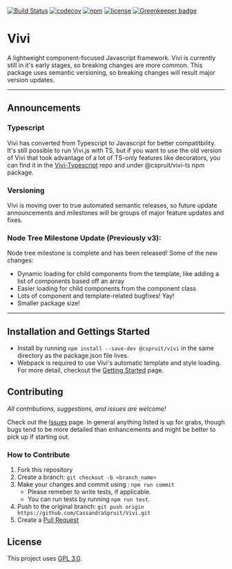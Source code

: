 [![Build Status](https://travis-ci.com/CassandraSpruit/Vivi.svg?branch=master)](https://travis-ci.com/CassandraSpruit/Vivi)
[![codecov](https://codecov.io/gh/CassandraSpruit/Vivi/branch/master/graph/badge.svg)](https://codecov.io/gh/CassandraSpruit/Vivi)
[![npm](https://img.shields.io/npm/v/@cspruit/vivi)](https://www.npmjs.com/package/@cspruit/vivi)
[![license](https://img.shields.io/github/license/CassandraSpruit/Vivi)](https://github.com/CassandraSpruit/Vivi/blob/master/LICENSE)
[![Greenkeeper badge](https://badges.greenkeeper.io/CassandraSpruit/Vivi.svg)](https://greenkeeper.io/)

# Vivi

A lightweight component-focused Javascript framework. Vivi is currently still in it's early stages, so breaking changes are more common. This package uses semantic versioning, so breaking changes will result major version updates.

---

## Announcements
### Typescript
Vivi has converted from Typescript to Javascript for better compatitbility. It's still possible to run Vivi.js with TS, but if you want to use the old version of Vivi that took advantage of a lot of TS-only features like decorators, you can find it in the [Vivi-Typescript](https://github.com/CassandraSpruit/Vivi-Typescript) repo and under @cspruit/vivi-ts npm package.

### Versioning
Vivi is moving over to true automated semantic releases, so future update announcements and milestones will be groups of major feature updates and fixes.

### Node Tree Milestone Update (Previously v3):
Node tree milestone is complete and has been released! Some of the new changes:
- Dynamic loading for child components from the template, like adding a list of components based off an array
- Easier loading for child components from the component class
- Lots of component and template-related bugfixes! Yay!
- Smaller package size!

---
## Installation and Gettings Started
- Install by running ```npm install --save-dev @cspruit/vivi``` in the same directory as the package.json file lives.
- Webpack is required to use Vivi's automatic template and style loading. For more detail, checkout the [Getting Started](https://github.com/CassandraSpruit/Vivi/wiki/Getting-Started) page.

## Contributing
_All contributions, suggestions, and issues are welcome!_

Check out the [Issues](https://github.com/CassandraSpruit/Vivi/issues) page. In general anything listed is up for grabs, though bugs tend to be more detailed than enhancements and might be better to pick up if starting out.

### How to Contribute
1. Fork this repository
2. Create a branch: ```git checkout -b <branch_name>```
3. Make your changes and commit using : ```npm run commit```
    - Please remeber to write tests, if applicable.
    - You can run tests by running ```npm run test```.
4. Push to the original branch: ```git push origin https://github.com/CassandraSpruit/Vivi.git```
5. Create a [Pull Request](https://github.com/CassandraSpruit/Vivi/pulls)

## License
This project uses [GPL 3.0](https://github.com/CassandraSpruit/Vivi/blob/master/LICENSE).
